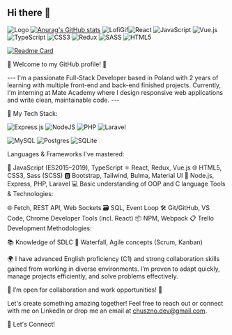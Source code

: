 ## Hi there 👋

![Logo](https://user-images.githubusercontent.com/74038190/212257467-871d32b7-e401-42e8-a166-fcfd7baa4c6b.gif) [![Anurag's GitHub stats](https://github-readme-stats.vercel.app/api?username=olafchuszno&bg_color=fff)](https://github.com/anuraghazra/github-readme-stats) ![LofiGif](https://miro.medium.com/v2/resize:fit:1080/format:webp/1*vBi4Ycgdn5t3lu2SvQXuog.gif)![React](https://img.shields.io/badge/react-%2320232a.svg?style=for-the-badge&logo=react&logoColor=%2361DAFB)
![JavaScript](https://img.shields.io/badge/javascript-%23323330.svg?style=for-the-badge&logo=javascript&logoColor=%23F7DF1E)
![Vue.js](https://img.shields.io/badge/vuejs-%2335495e.svg?style=for-the-badge&logo=vuedotjs&logoColor=%234FC08D)
![TypeScript](https://img.shields.io/badge/typescript-%23007ACC.svg?style=for-the-badge&logo=typescript&logoColor=white)
![CSS3](https://img.shields.io/badge/css3-%231572B6.svg?style=for-the-badge&logo=css3&logoColor=white)
![Redux](https://img.shields.io/badge/redux-%23593d88.svg?style=for-the-badge&logo=redux&logoColor=white)
![SASS](https://img.shields.io/badge/SASS-hotpink.svg?style=for-the-badge&logo=SASS&logoColor=white)
![HTML5](https://img.shields.io/badge/html5-%23E34F26.svg?style=for-the-badge&logo=html5&logoColor=white)

[![Readme Card](https://github-readme-stats.vercel.app/api/pin/?username=olafchuszno&repo=react_phone-catalog)](https://github.com/olafchuszno/react_phone-catalog/tree/develop)

🎉 Welcome to my GitHub profile! 🎉

--- I'm a passionate Full-Stack Developer based in Poland with 2 years of learning with multiple front-end and back-end finished projects. Currently, I'm interning at Mate Academy where I design responsive web applications and write clean, maintainable code. ---

🔧 My Tech Stack:

![Express.js](https://img.shields.io/badge/express.js-%23404d59.svg?style=for-the-badge&logo=express&logoColor=%2361DAFB)
![NodeJS](https://img.shields.io/badge/node.js-6DA55F?style=for-the-badge&logo=node.js&logoColor=white)
![PHP](https://img.shields.io/badge/php-%23777BB4.svg?style=for-the-badge&logo=php&logoColor=white)
![Laravel](https://img.shields.io/badge/laravel-%23FF2D20.svg?style=for-the-badge&logo=laravel&logoColor=white)

![MySQL](https://img.shields.io/badge/mysql-4479A1.svg?style=for-the-badge&logo=mysql&logoColor=white)
![Postgres](https://img.shields.io/badge/postgres-%23316192.svg?style=for-the-badge&logo=postgresql&logoColor=white)
![SQLite](https://img.shields.io/badge/sqlite-%2307405e.svg?style=for-the-badge&logo=sqlite&logoColor=white)

Languages & Frameworks I've mastered:

🌟 JavaScript (ES2015–2019), TypeScript
⚛️ React, Redux, Vue.js
🌐 HTML5, CSS3, Sass (SCSS)
🅱️ Bootstrap, Tailwind, Bulma, Material UI
🚀 Node.js, Express, PHP, Laravel
💻 Basic understanding of OOP and C language
Tools & Technologies:

🌐 Fetch, REST API, Web Sockets
🗃️ SQL, Event Loop
🛠️ Git/GitHub, VS Code, Chrome Developer Tools (incl. React)
📦 NPM, Webpack
📋 Trello
Development Methodologies:

📚 Knowledge of SDLC
🌊 Waterfall, Agile concepts (Scrum, Kanban)


🌍 I have advanced English proficiency (C1) and strong collaboration skills gained from working in diverse environments. I’m proven to adapt quickly, manage projects efficiently, and solve problems effectively.

🚀 I’m open for collaboration and work opportunities! 🚀

Let's create something amazing together! Feel free to reach out or connect with me on LinkedIn or drop me an email at chuszno.dev@gmail.com.

💬 Let's Connect!
